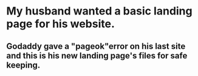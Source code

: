 # My husband wanted a basic landing page for his website.
## Godaddy gave a "pageok"error on his last site and this is his new landing page's files for safe keeping. 
